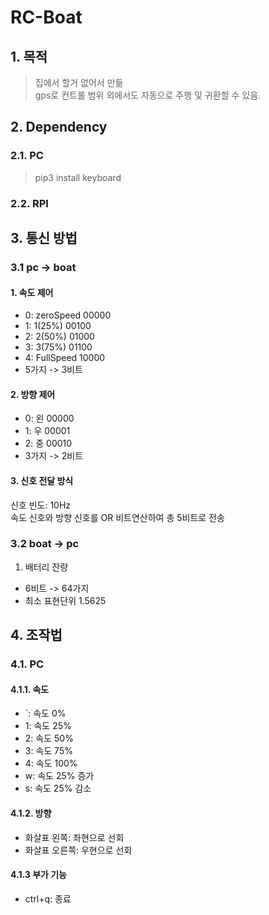# RC-Boat
## 1. 목적
>집에서 할거 없어서 만듦   
>gps로 컨트롤 범위 외에서도 자동으로 주행 및 귀환할 수 있음.

## 2. Dependency
### 2.1. PC
>pip3 install keyboard

### 2.2. RPI
>

## 3. 통신 방법
### 3.1 pc -> boat
#### 1. 속도 제어
  - 0: zeroSpeed    00000
  - 1: 1(25%)       00100
  - 2: 2(50%)       01000
  - 3: 3(75%)       01100
  - 4: FullSpeed    10000
  - 5가지 -> 3비트

#### 2. 방향 제어
  - 0: 왼           00000
  - 1: 우           00001
  - 2: 중           00010
  - 3가지 -> 2비트

#### 3. 신호 전달 방식
신호 빈도: 10Hz  
속도 신호와 방향 신호를 OR 비트연산하여 총 5비트로 전송

### 3.2 boat -> pc
1. 배터리 잔량
  - 6비트 -> 64가지
  - 최소 표현단위 1.5625

## 4. 조작법
### 4.1. PC
#### 4.1.1. 속도
  - `: 속도   0%
  - 1: 속도  25%
  - 2: 속도  50%
  - 3: 속도  75%
  - 4: 속도 100%
  - w: 속도 25% 증가
  - s: 속도 25% 감소

#### 4.1.2. 방향
  - 화살표 왼쪽: 좌현으로 선회
  - 화살표 오른쪽: 우현으로 선회

#### 4.1.3 부가 기능
  - ctrl+q: 종료